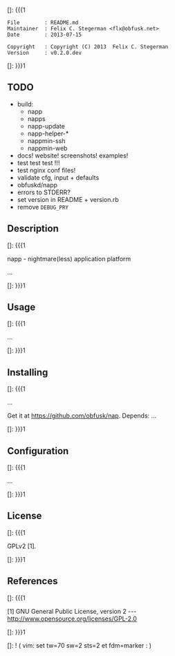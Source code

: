 []: {{{1

    File        : README.md
    Maintainer  : Felix C. Stegerman <flx@obfusk.net>
    Date        : 2013-07-15

    Copyright   : Copyright (C) 2013  Felix C. Stegerman
    Version     : v0.2.0.dev

[]: }}}1

## TODO

  * build:
    - napp
    - napps
    - napp-update
    - napp-helper-\*
    - nappmin-ssh
    - nappmin-web
  * docs! website! screenshots! examples!
  * test test test !!!
  * test nginx conf files!
  * validate cfg, input + defaults
  * obfuskd/napp
  * errors to STDERR?
  * set version in README + version.rb
  * remove `DEBUG_PRY`

## Description
[]: {{{1

  napp - nightmare(less) application platform

  ...

[]: }}}1

## Usage
[]: {{{1

  ...

[]: }}}1

## Installing
[]: {{{1

  ...

  Get it at https://github.com/obfusk/nap.  Depends: ...

[]: }}}1

## Configuration
[]: {{{1

  ...

[]: }}}1

## License
[]: {{{1

  GPLv2 [1].

[]: }}}1

## References
[]: {{{1

  [1] GNU General Public License, version 2
  --- http://www.opensource.org/licenses/GPL-2.0

[]: }}}1

[]: ! ( vim: set tw=70 sw=2 sts=2 et fdm=marker : )
